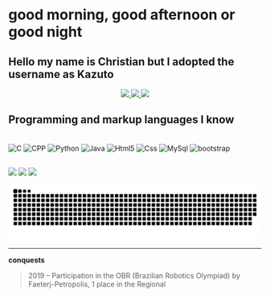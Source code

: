# good morning, good afternoon or good night
## Hello my name is Christian but I adopted the username as Kazuto

<div align="center">
  <a href="https://github.com/Kazuto-neves">
    <img height="180em" src="https://github-readme-stats.vercel.app/api?username=Kazuto-neves&show_icons=true&theme=dracula&include_all_commits=true&count_private=true&cache_seconds=1800"/>
    <img height="180em" src="https://github-readme-stats.vercel.app/api/top-langs/?username=Kazuto-neves&layout=compact&langs_count=8&theme=dracula&cache_seconds=1800"/>
    <img heigth="180em" width="790em" src="https://github-profile-trophy.vercel.app/?username=Kazuto-neves&layout=compact&langs_count=8&theme=dracula&cache_seconds=1800"/>
  </a>
</div>

## Programming and markup languages I know

<div style="display: inline_block"><br>
  <img align="center" alt="C" height="30" width="40" src="https://cdn.jsdelivr.net/gh/devicons/devicon/icons/c/c-line.svg">
  <img align="center" alt="CPP" height="30" width="40" src="https://cdn.jsdelivr.net/gh/devicons/devicon/icons/cplusplus/cplusplus-line.svg">
  <img align="center" alt="Python" height="30" width="40" src="https://cdn.jsdelivr.net/gh/devicons/devicon/icons/python/python-original.svg">
  <img align="center" alt="Java" height="30" width="40" src="https://cdn.jsdelivr.net/gh/devicons/devicon/icons/java/java-original.svg">
  <img align="center" alt="Html5" height="30" width="40" src="https://cdn.jsdelivr.net/gh/devicons/devicon/icons/html5/html5-plain.svg">
  <img align="center" alt="Css" height="30" width="40" src="https://cdn.jsdelivr.net/gh/devicons/devicon/icons/css3/css3-plain.svg">
  <img align="center" alt="MySql" height="30" width="40" src="https://cdn.jsdelivr.net/gh/devicons/devicon/icons/mysql/mysql-original-wordmark.svg">
  <img align="center" alt="bootstrap" height="30" width="40" src="https://cdn.jsdelivr.net/gh/devicons/devicon/icons/bootstrap/bootstrap-plain.svg">
</div>
  
  ##
  
<div>
  <a href="https://instagram.com/chriskneves" target="_blank"><img src="https://img.shields.io/badge/-Instagram-%23E4405F?style=for-the-badge&logo=instagram&logoColor=white" target="_blank"></a>
  <a href = "mailto:chrismneves@hgmail.com"><img src="https://img.shields.io/badge/-Gmail-%23333?style=for-the-badge&logo=gmail&logoColor=white" target="_blank"></a>
  <a href="https://www.linkedin.com/in/christian-das-neves-moreira-1a7bab154" target="_blank"><img src="https://img.shields.io/badge/-LinkedIn-%230077B5?style=for-the-badge&logo=linkedin&logoColor=white" target="_blank"></a> 
 
  ![Snake animation](https://github.com/Kazuto-neves/Kazuto-neves/blob/output/github-contribution-grid-snake.svg)
 
</div>

***

**conquests**

>2019 – Participation in the OBR (Brazilian Robotics Olympiad) by Faeterj-Petropolis, 1 place in the Regional

